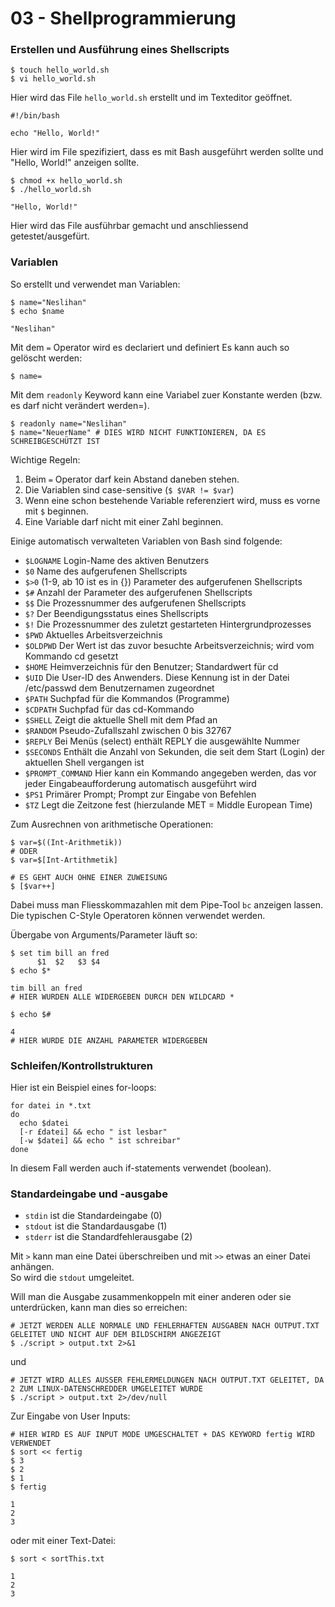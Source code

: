 # 03 - Shellprogrammierung

### Erstellen und Ausführung eines Shellscripts

```
$ touch hello_world.sh
$ vi hello_world.sh
```

Hier wird das File ```hello_world.sh``` erstellt und im Texteditor geöffnet.  

```
#!/bin/bash

echo "Hello, World!"
```

Hier wird im File spezifiziert, dass es mit Bash ausgeführt werden sollte und "Hello, World!" anzeigen sollte.  

```
$ chmod +x hello_world.sh
$ ./hello_world.sh

"Hello, World!"
```

Hier wird das File ausführbar gemacht und anschliessend getestet/ausgefürt.

### Variablen

So erstellt und verwendet man Variablen:

```
$ name="Neslihan"
$ echo $name

"Neslihan"
```

Mit dem ```=``` Operator wird es declariert und definiert Es kann auch so gelöscht werden:

```
$ name=
```

Mit dem ```readonly``` Keyword kann eine Variabel zuer Konstante werden (bzw. es darf nicht verändert werden=).

```
$ readonly name="Neslihan"
$ name="NeuerName" # DIES WIRD NICHT FUNKTIONIEREN, DA ES SCHREIBGESCHÜTZT IST
```

Wichtige Regeln:
1.  Beim ```=``` Operator darf kein Abstand daneben stehen.
2.  Die Variablen sind case-sensitive (```$ $VAR != $var```)
3.  Wenn eine schon bestehende Variable referenziert wird, muss es vorne mit ```$``` beginnen.
4.  Eine Variable darf nicht mit einer Zahl beginnen.

Einige automatisch verwalteten Variablen von Bash sind folgende:
- `$LOGNAME` Login-Name des aktiven Benutzers
- `$0` Name des aufgerufenen Shellscripts
- `$>0` (1-9, ab 10 ist es in {}) Parameter des aufgerufenen Shellscripts
- `$#` Anzahl der Parameter des aufgerufenen Shellscripts
- `$$` Die Prozessnummer des aufgerufenen Shellscripts
- `$?` Der Beendigungsstatus eines Shellscripts
- `$!` Die Prozessnummer des zuletzt gestarteten Hintergrundprozesses
- `$PWD` Aktuelles Arbeitsverzeichnis
- `$OLDPWD` Der Wert ist das zuvor besuchte Arbeitsverzeichnis; wird vom Kommando cd gesetzt
- `$HOME` Heimverzeichnis für den Benutzer; Standardwert für cd
- `$UID` Die User-ID des Anwenders. Diese Kennung ist in der Datei /etc/passwd dem Benutzernamen zugeordnet
- `$PATH` Suchpfad für die Kommandos (Programme)
- `$CDPATH` Suchpfad für das cd-Kommando
- `$SHELL` Zeigt die aktuelle Shell mit dem Pfad an
- `$RANDOM` Pseudo-Zufallszahl zwischen 0 bis 32767
- `$REPLY` Bei Menüs (select) enthält REPLY die ausgewählte Nummer
- `$SECONDS` Enthält die Anzahl von Sekunden, die seit dem Start (Login) der aktuellen Shell vergangen ist
- `$PROMPT_COMMAND` Hier kann ein Kommando angegeben werden, das vor jeder Eingabeaufforderung automatisch ausgeführt wird
- `$PS1` Primärer Prompt; Prompt zur Eingabe von Befehlen
- `$TZ` Legt die Zeitzone fest (hierzulande MET = Middle European Time)

Zum Ausrechnen von arithmetische Operationen:

```
$ var=$((Int-Arithmetik))
# ODER
$ var=$[Int-Artithmetik]

# ES GEHT AUCH OHNE EINER ZUWEISUNG
$ [$var++]
```

Dabei muss man Fliesskommazahlen mit dem Pipe-Tool ```bc``` anzeigen lassen.  
Die typischen C-Style Operatoren können verwendet werden.

Übergabe von Arguments/Parameter läuft so:

```
$ set tim bill an fred
      $1  $2   $3 $4
$ echo $*

tim bill an fred
# HIER WURDEN ALLE WIDERGEBEN DURCH DEN WILDCARD *

$ echo $#

4
# HIER WURDE DIE ANZAHL PARAMETER WIDERGEBEN
```

### Schleifen/Kontrollstrukturen

Hier ist ein Beispiel eines for-loops:

```
for datei in *.txt
do
  echo $datei
  [-r £datei] && echo " ist lesbar"
  [-w $datei] && echo " ist schreibar"
done
```

In diesem Fall werden auch if-statements verwendet (boolean).

### Standardeingabe und -ausgabe

- `stdin` ist die Standardeingabe (0)
- `stdout` ist die Standardausgabe (1)
- `stderr` ist die Standardfehlerausgabe (2)

Mit `>` kann man eine Datei überschreiben und mit `>>` etwas an einer Datei anhängen.  
So wird die `stdout` umgeleitet.  

Will man die Ausgabe zusammenkoppeln mit einer anderen oder sie unterdrücken, kann man dies so erreichen:

```
# JETZT WERDEN ALLE NORMALE UND FEHLERHAFTEN AUSGABEN NACH OUTPUT.TXT GELEITET UND NICHT AUF DEM BILDSCHIRM ANGEZEIGT
$ ./script > output.txt 2>&1
```

und 

```
# JETZT WIRD ALLES AUSSER FEHLERMELDUNGEN NACH OUTPUT.TXT GELEITET, DA 2 ZUM LINUX-DATENSCHREDDER UMGELEITET WURDE
$ ./script > output.txt 2>/dev/null
```

Zur Eingabe von User Inputs:

```
# HIER WIRD ES AUF INPUT MODE UMGESCHALTET + DAS KEYWORD fertig WIRD VERWENDET
$ sort << fertig
$ 3
$ 2
$ 1
$ fertig

1
2
3
```

oder mit einer Text-Datei:

```
$ sort < sortThis.txt

1
2
3
```

